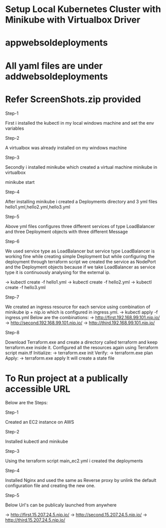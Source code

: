 # Setup Local Kubernetes Cluster with Minikube with Virtualbox Driver
# appwebsoldeployments
# All yaml files are under addwebsoldeployments
# Refer ScreenShots.zip provided

Step-1

First i installed the kubectl in my local windows machine and set the env variables

Step-2

A virtualbox was already installed on my windows machine

Step-3

Secondly i installed minikube which created a virtual machine minikube in virtualbox

minikube start

Step-4

After installing minikube i created a Deployments directory and 3 yml files hello1.yml,hello2.yml,hello3.yml

Step-5

Above yml files configures three different services of type LoadBalancer and three Deployment objects with three different Message

Step-6

We used service type as LoadBalancer but service type LoadBalancer is working fine while creating simple Deployment but while configuring the deployment through terraform script we created the service as NodePort and the Deployment objects because if we take LoadBalancer as service type it is continuously analysing for the external ip.

-> kubectl create -f hello1.yml
-> kubectl create -f hello2.yml
-> kubectl create -f hello3.yml

Step-7

We created an ingress resource for each service using combination of minikube ip + nip.io which is configured in ingress.yml.
-> kubectl apply -f ingress.yml
Below are the combinations:
-> http://first.192.168.99.101.nip.io/
-> http://second.192.168.99.101.nip.io/
-> http://third.192.168.99.101.nip.io/

Step-8

Download Terraform.exe and create a directory called terraform and keep terraform.exe inside it.
Configured all the resources again using Terraform script main.tf
Initialize:
-> terraform.exe init
Verify:
-> terraform.exe plan
Apply:
-> terraform.exe apply
It will create a state file


# To Run project at a publically accessible URL      

Below are the Steps:

Step-1

Created an EC2 instance on AWS

Step-2

Installed kubectl and minikube

Step-3

Using the terraform script main_ec2.yml i created the deployments

Step-4

Installed Nginx and used the same as Reverse proxy by unlink the default configuration file and creating the new one.

Step-5

Below Url's can be publicaly launched from anywhere

-> http://first.15.207.24.5.nip.io/
-> http://second.15.207.24.5.nip.io/
-> http://third.15.207.24.5.nip.io/
